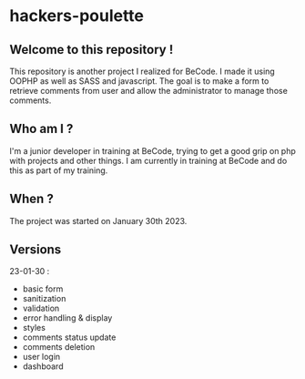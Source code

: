 # hackers-poulette

## Welcome to this repository ! 
This repository is another project I realized for BeCode. I made it using OOPHP as well as SASS and javascript. The goal is to make a form to retrieve comments from user and allow the administrator to manage those comments.

## Who am I ?

I'm a junior developer in training at BeCode, trying to get a good grip on php with projects and other things. I am currently in training at BeCode and do this as part of my training. 

## When ?

The project was started on January 30th 2023.

## Versions 

23-01-30 :

- basic form
- sanitization
- validation
- error handling & display
- styles
- comments status update
- comments deletion
- user login
- dashboard